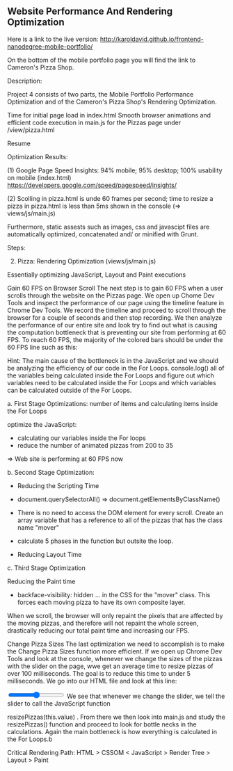 ## Website Performance And Rendering Optimization

Here is a link to the live version:
http://karoldavid.github.io/frontend-nanodegree-mobile-portfolio/

On the bottom of the mobile portfolio page you will find the link to Cameron's Pizza Shop.


Description:

Project 4 consists of two parts, the Mobile Portfolio Performance Optimization and 
of the Cameron's Pizza Shop's Rendering Optimization.

Time for initial page load in index.html
Smooth browser animations and efficient code execution in main.js for the Pizzas page under /view/pizza.html


Resume

Optimization Results:

(1) Google Page Speed Insights: 94% mobile; 95% desktop; 100% usability on mobile
    (index.html) https://developers.google.com/speed/pagespeed/insights/

(2) Scolling in pizza.html is unde 60 frames per second; time to resize a pizza in pizza.html is less than 5ms shown in the console
    (=> views/js/main.js)

Furthermore, static assests such as images, css and javascipt files are automatically optimized, concatenated and/ or minified with Grunt.



Steps:


2. Pizza: Rendering Optimization (views/js/main.js)

Essentially optimizing JavaScript, Layout and Paint executions

Gain 60 FPS on Browser Scroll
The next step is to gain 60 FPS when a user scrolls through the website on the Pizzas page. We open up Chome Dev
Tools and inspect the performance of our page using the timeline feature in Chrome Dev Tools. We record the timeline
and proceed to scroll through the browser for a couple of seconds and then stop recording.
We then analyze the performance of our entire site and look try to find out what is causing the computation bottleneck
that is preventing our site from performing at 60 FPS. To reach 60 FPS, the majority of the colored bars should be under
the 60 FPS line such as this:

Hint: The main cause of the bottleneck is in the JavaScript and we should be analyzing the efficiency of our code in the
For Loops. console.log() all of the variables being calculated inside the For Loops and figure out which variables need to
be calculated inside the For Loops and which variables can be calculated outside of the For Loops.


a. First Stage Optimizations: number of items and calculating items inside the For Loops

optimize the JavaScript:
- calculating our variables inside the For loops
- reduce the number of animated pizzas from 200 to 35

=> Web site is performing at 60 FPS now


b. Second Stage Optimization:

- Reducing the Scripting Time


* document.querySelectorAll() => document.getElementsByClassName()

* There is no need to access the DOM element for every scroll. Create an array variable that has a reference to all of the pizzas that has the class name "mover"

* calculate 5 phases in the function but outsite the loop.


- Reducing Layout Time


c. Third Stage Optimization

Reducing the Paint time


* backface-visibility: hidden ... in the CSS for the "mover" class. This forces each moving pizza to have its own composite layer.

When we scroll, the browser will only repaint the pixels that are affected by the moving pizzas, and therefore will not repaint the whole screen, drastically reducing our total paint time and increasing our FPS.

Change Pizza Sizes
The last optimization we need to accomplish is to make the Change Pizza Sizes function more efficient. If we open up
Chrome Dev Tools and look at the console, whenever we change the sizes of the pizzas with the slider on the page, wwe
get an average time to resize pizzas of over 100 milliseconds. The goal is to reduce this time to under 5 milliseconds.
We go into our HTML file and look at this line:
 
<input id="sizeSlider" type="range" min="1" max="3" value="2" step="1"
onchange="resizePizzas(this.value)"> 
We see that whenever we change the slider, we tell the slider to call the JavaScript function
 
resizePizzas(this.value) 
.
From there we then look into main.js and study the   
resizePizzas() 
 function and proceed to look for bottle necks in the
calculations. Again the main bottleneck is how everything is calculated in the For Loops.b


 Critical Rendering Path:
HTML ­> CSSOM <­ JavaScript ­> Render Tree ­> Layout ­> Paint
